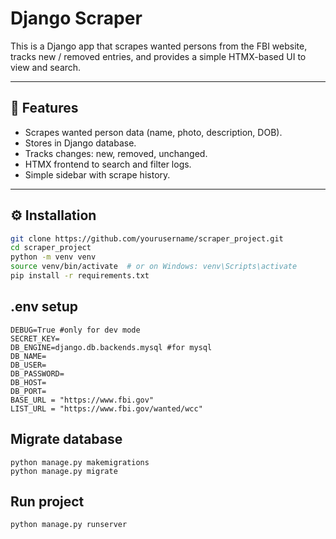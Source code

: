 # Django Scraper

This is a Django app that scrapes wanted persons from the FBI website, tracks new / removed entries, and provides a simple HTMX-based UI to view and search.

---

## 🚀 Features

- Scrapes wanted person data (name, photo, description, DOB).
- Stores in Django database.
- Tracks changes: new, removed, unchanged.
- HTMX frontend to search and filter logs.
- Simple sidebar with scrape history.

---

## ⚙️ Installation

```bash
git clone https://github.com/yourusername/scraper_project.git
cd scraper_project
python -m venv venv
source venv/bin/activate  # or on Windows: venv\Scripts\activate
pip install -r requirements.txt
```
## .env setup
```
DEBUG=True #only for dev mode
SECRET_KEY=
DB_ENGINE=django.db.backends.mysql #for mysql
DB_NAME=
DB_USER=
DB_PASSWORD=
DB_HOST=
DB_PORT=
BASE_URL = "https://www.fbi.gov"
LIST_URL = "https://www.fbi.gov/wanted/wcc"

```

## Migrate database
```
python manage.py makemigrations
python manage.py migrate
```
## Run project 
```
python manage.py runserver
```